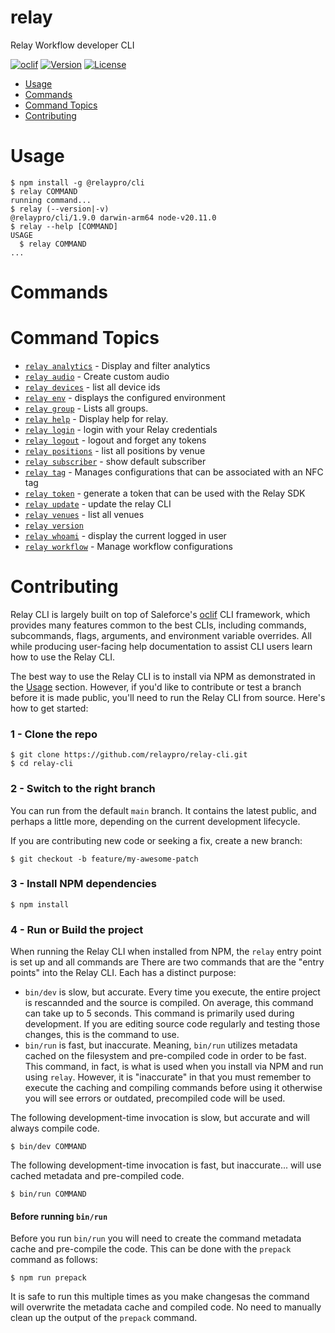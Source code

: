 relay
=====

Relay Workflow developer CLI

[![oclif](https://img.shields.io/badge/cli-oclif-brightgreen.svg)](https://oclif.io)
[![Version](https://img.shields.io/npm/v/@relaypro/cli)](https://www.npmjs.com/package/@relaypro/cli)
[![License](https://img.shields.io/npm/l/@relaypro/cli)](https://github.com/relaypro/relay-cli/blob/main/package.json)

<!-- toc -->
* [Usage](#usage)
* [Commands](#commands)
* [Command Topics](#command-topics)
* [Contributing](#contributing)
<!-- tocstop -->
# Usage
<!-- usage -->
```sh-session
$ npm install -g @relaypro/cli
$ relay COMMAND
running command...
$ relay (--version|-v)
@relaypro/cli/1.9.0 darwin-arm64 node-v20.11.0
$ relay --help [COMMAND]
USAGE
  $ relay COMMAND
...
```
<!-- usagestop -->
# Commands
<!-- commands -->
# Command Topics

* [`relay analytics`](docs/analytics.md) - Display and filter analytics
* [`relay audio`](docs/audio.md) - Create custom audio
* [`relay devices`](docs/devices.md) - list all device ids
* [`relay env`](docs/env.md) - displays the configured environment
* [`relay group`](docs/group.md) - Lists all groups.
* [`relay help`](docs/help.md) - Display help for relay.
* [`relay login`](docs/login.md) - login with your Relay credentials
* [`relay logout`](docs/logout.md) - logout and forget any tokens
* [`relay positions`](docs/positions.md) - list all positions by venue
* [`relay subscriber`](docs/subscriber.md) - show default subscriber
* [`relay tag`](docs/tag.md) - Manages configurations that can be associated with an NFC tag
* [`relay token`](docs/token.md) - generate a token that can be used with the Relay SDK
* [`relay update`](docs/update.md) - update the relay CLI
* [`relay venues`](docs/venues.md) - list all venues
* [`relay version`](docs/version.md)
* [`relay whoami`](docs/whoami.md) - display the current logged in user
* [`relay workflow`](docs/workflow.md) - Manage workflow configurations

<!-- commandsstop -->

<!-- contribution -->
# Contributing

Relay CLI is largely built on top of Saleforce's [oclif](https://oclif.io/) CLI framework, which provides
many features common to the best CLIs, including commands, subcommands, flags, arguments, and environment
variable overrides. All while producing user-facing help documentation to assist CLI users learn how to use
the Relay CLI.

The best way to use the Relay CLI is to install via NPM as demonstrated in the [Usage](#usage) section. However,
if you'd like to contribute or test a branch before it is made public, you'll need to run the Relay CLI from
source. Here's how to get started:

### 1 - Clone the repo

```
$ git clone https://github.com/relaypro/relay-cli.git
$ cd relay-cli
```

### 2 - Switch to the right branch

You can run from the default `main` branch. It contains the latest
public, and perhaps a little more, depending on the current development
lifecycle.

If you are contributing new code or seeking a fix, create a new branch:

```
$ git checkout -b feature/my-awesome-patch
```

### 3 - Install NPM dependencies

```
$ npm install
```

### 4 - Run or Build the project

When running the Relay CLI when installed from NPM, the `relay` entry
point is set up and all commands are
There are two commands that are the "entry points" into the Relay CLI.
Each has a distinct purpose:

* `bin/dev` is slow, but accurate. Every time you execute, the entire
  project is rescannded and the source is compiled. On average, this
  command can take up to 5 seconds. This command is primarily used
  during development. If you are editing source code regularly and
  testing those changes, this is the command to use.
* `bin/run` is fast, but inaccurate. Meaning, `bin/run` utilizes metadata
  cached on the filesystem and pre-compiled code in order to be fast.
  This command, in fact, is what is used when you install via NPM and
  run using `relay`. However, it is "inaccurate" in that you must
  remember to execute the caching and compiling commands before using it
  otherwise you will see errors or outdated, precompiled code will be
  used.

The following development-time invocation is slow, but accurate and will always
compile code.

```
$ bin/dev COMMAND
```

The following development-time invocation is fast, but inaccurate... will use
cached metadata and pre-compiled code.

```
$ bin/run COMMAND
```

#### Before running `bin/run`

Before you run `bin/run` you will need to create the command metadata
cache and pre-compile the code. This can be done with the `prepack`
command as follows:

```
$ npm run prepack
```

It is safe to run this multiple times as you make changesas the command
will overwrite the metadata cache and compiled code. No need to manually
clean up the output of the `prepack` command.
<!-- contributionstop -->
